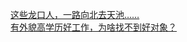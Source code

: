   
[这些龙口人，一路向北去天池……](http://www.dianyue.me/archives/507/lp4hzygb4x43p0td/)  
[有外貌高学历好工作，为啥找不到好对象？](http://www.dianyue.me/archives/125/o6ahugzq2ynof5js/)